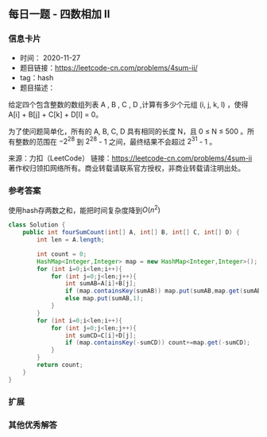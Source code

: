 ## 每日一题 - 四数相加 II
### 信息卡片 

- 时间： 2020-11-27
- 题目链接：https://leetcode-cn.com/problems/4sum-ii/
- tag：hash
- 题目描述：

给定四个包含整数的数组列表 A , B , C , D ,计算有多少个元组 (i, j, k, l) ，使得 A[i] + B[j] + C[k] + D[l] = 0。

为了使问题简单化，所有的 A, B, C, D 具有相同的长度 N，且 0 ≤ N ≤ 500 。所有整数的范围在 $-2^28$ 到 $2^28$ - 1 之间，最终结果不会超过 $2^31$ - 1 。

来源：力扣（LeetCode）
链接：https://leetcode-cn.com/problems/4sum-ii
著作权归领扣网络所有。商业转载请联系官方授权，非商业转载请注明出处。


### 参考答案
使用hash存两数之和，能把时间复杂度降到$O(n^2)$

```java
class Solution {
    public int fourSumCount(int[] A, int[] B, int[] C, int[] D) {
        int len = A.length;

        int count = 0;
        HashMap<Integer,Integer> map = new HashMap<Integer,Integer>();
        for (int i=0;i<len;i++){
            for (int j=0;j<len;j++){
                int sumAB=A[i]+B[j];
                if (map.containsKey(sumAB)) map.put(sumAB,map.get(sumAB)+1);
                else map.put(sumAB,1);
            }
        }
        for (int i=0;i<len;i++){
            for (int j=0;j<len;j++){
                int sumCD=C[i]+D[j];
                if (map.containsKey(-sumCD)) count+=map.get(-sumCD);
            }
        }
        return count;
    }
}
```

### 扩展

### 其他优秀解答 






